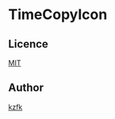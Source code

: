 # TimeCopyIcon

## Licence

[MIT](https://github.com/tcnksm/tool/blob/master/LICENCE)

## Author

[kzfk](https://github.com/kzfk)

